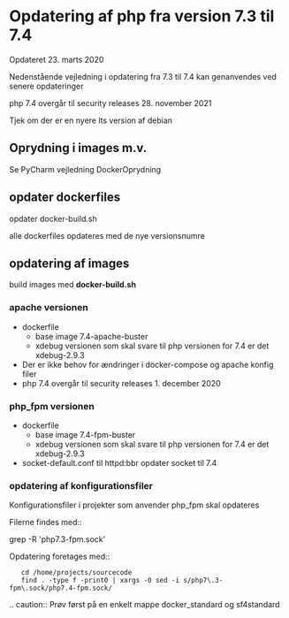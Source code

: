 # Opdatering af php fra version 7.3 til 7.4

Opdateret 23. marts 2020


Nedenstående vejledning  i opdatering fra 7.3 til 7.4 kan genanvendes ved senere opdateringer

php 7.4 overgår til security releases 28. november 2021

Tjek om der er en nyere lts version af debian

## Oprydning i images m.v.

Se PyCharm vejledning DockerOprydning


## opdater dockerfiles

opdater docker-build.sh

alle dockerfiles opdateres med de nye versionsnumre


## opdatering af images

build images med **docker-build.sh**



### apache versionen
  - dockerfile 
    - base image 7.4-apache-buster
    - xdebug versionen som skal svare til php versionen for 7.4 er det xdebug-2.9.3
  - Der er ikke behov for ændringer i docker-compose og apache konfig filer
  - php 7.4 overgår til security releases 1. december 2020

### php_fpm versionen
  - dockerfile
    - base image 7.4-fpm-buster
    - xdebug versionen som skal svare til php versionen for 7.4 er det xdebug-2.9.3
  - socket-default.conf til httpd:bbr opdater socket til 7.4

  

### opdatering af konfigurationsfiler

Konfigurationsfiler i projekter som anvender php_fpm skal opdateres

Filerne findes med::

   grep -R 'php7.3-fpm.sock'

Opdatering foretages med::

```
   cd /home/projects/sourcecode
   find . -type f -print0 | xargs -0 sed -i s/php7\.3-fpm\.sock/php7.4-fpm.sock/
```

.. caution:: Prøv først på en enkelt mappe docker_standard og sf4standard

